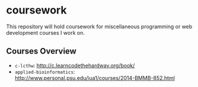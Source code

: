 # coursework

This repository will hold coursework for miscellaneous programming or web development courses I work on.

## Courses Overview

- `c-lcthw`: http://c.learncodethehardway.org/book/
- `applied-bioinformatics`:
  http://www.personal.psu.edu/iua1/courses/2014-BMMB-852.html
